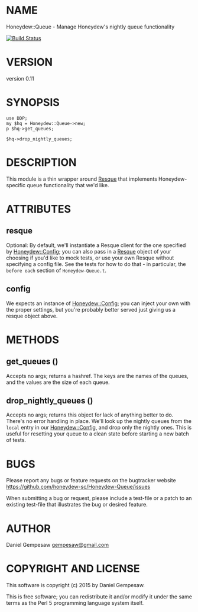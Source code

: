 # NAME

Honeydew::Queue - Manage Honeydew's nightly queue functionality

[![Build Status](https://travis-ci.org/honeydew-sc/Honeydew-Queue.svg?branch=master)](https://travis-ci.org/honeydew-sc/Honeydew-Queue)

# VERSION

version 0.11

# SYNOPSIS

    use DDP;
    my $hq = Honeydew::Queue->new;
    p $hq->get_queues;

    $hq->drop_nightly_queues;

# DESCRIPTION

This module is a thin wrapper around [Resque](https://metacpan.org/pod/Resque) that implements
Honeydew-specific queue functionality that we'd like.

# ATTRIBUTES

## resque

Optional: By default, we'll instantiate a Resque client for the one
specified by [Honeydew::Config](https://metacpan.org/pod/Honeydew::Config); you can also pass in a [Resque](https://metacpan.org/pod/Resque)
object of your choosing if you'd like to mock tests, or use your own
Resque without specifying a config file. See the tests for how to do
that - in particular, the `before each` section of
`Honeydew-Queue.t`.

## config

We expects an instance of [Honeydew::Config](https://metacpan.org/pod/Honeydew::Config); you can inject your own
with the proper settings, but you're probably better served just
giving us a resque object above.

# METHODS

## get\_queues ()

Accepts no args; returns a hashref. The keys are the names of the
queues, and the values are the size of each queue.

## drop\_nightly\_queues ()

Accepts no args; returns this object for lack of anything better to
do. There's no error handling in place. We'll look up the nightly
queues from the `local` entry in our [Honeydew::Config](https://metacpan.org/pod/Honeydew::Config), and drop
only the nightly ones. This is useful for resetting your queue to a
clean state before starting a new batch of tests.

# BUGS

Please report any bugs or feature requests on the bugtracker website
https://github.com/honeydew-sc/Honeydew-Queue/issues

When submitting a bug or request, please include a test-file or a
patch to an existing test-file that illustrates the bug or desired
feature.

# AUTHOR

Daniel Gempesaw <gempesaw@gmail.com>

# COPYRIGHT AND LICENSE

This software is copyright (c) 2015 by Daniel Gempesaw.

This is free software; you can redistribute it and/or modify it under
the same terms as the Perl 5 programming language system itself.

